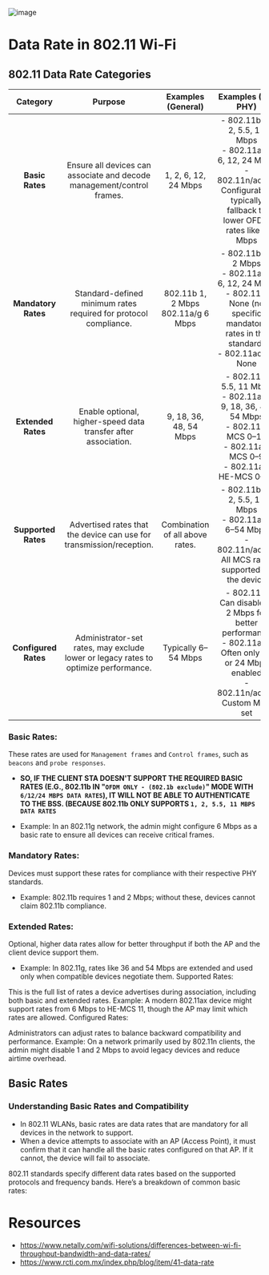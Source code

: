 









![image](https://github.com/user-attachments/assets/711ec53d-b5c1-4a2b-b222-de98cb0747da)





# Data Rate in 802.11 Wi-Fi




## 802.11 Data Rate Categories


|     **Category**     	|                                     **Purpose**                                     	|         **Examples (General)**        	|                                                               **Examples (Per PHY)**                                                              	|          **Configured by Admin?**          	|
|:--------------------:	|:-----------------------------------------------------------------------------------:	|:-------------------------------------:	|:-------------------------------------------------------------------------------------------------------------------------------------------------:	|:------------------------------------------:	|
| **Basic Rates**      	| Ensure all devices can associate and decode management/control frames.              	| 1, 2, 6, 12, 24 Mbps                  	| - 802.11b: 1, 2, 5.5, 11 Mbps<br>- 802.11a/g: 6, 12, 24 Mbps<br>- 802.11n/ac/ax: Configurable, typically fallback to lower OFDM rates like 6 Mbps 	| Yes                                        	|
| **Mandatory Rates**  	| Standard-defined minimum rates required for protocol compliance.                    	| 802.11b 1, 2 Mbps<br>802.11a/g 6 Mbps 	| - 802.11b: 1, 2 Mbps<br>- 802.11a/g: 6, 12, 24 Mbps<br>- 802.11n: None (no specific mandatory rates in the standard)<br>- 802.11ac/ax: None       	| No <br>(Defined by protocol standards)     	|
| **Extended Rates**   	| Enable optional, higher-speed data transfer after association.                      	| 9, 18, 36, 48, 54 Mbps                	| - 802.11b: 5.5, 11 Mbps<br>- 802.11a/g: 9, 18, 36, 48, 54 Mbps<br>- 802.11n: MCS 0–15<br>- 802.11ac: MCS 0–9<br>- 802.11ax: HE-MCS 0–11           	| Yes                                        	|
| **Supported Rates**  	| Advertised rates that the device can use for transmission/reception.                	| Combination of all above rates.       	| - 802.11b: 1, 2, 5.5, 11 Mbps<br>- 802.11a/g: 6–54 Mbps<br>- 802.11n/ac/ax: All MCS rates supported by the device                                 	| No <br>(Device-defined during association) 	|
| **Configured Rates** 	| Administrator-set rates, may exclude lower or legacy rates to optimize performance. 	| Typically 6–54 Mbps                   	| - 802.11b: Can disable 1, 2 Mbps for better performance<br>- 802.11a/g: Often only 12 or 24 Mbps enabled<br>- 802.11n/ac/ax: Custom MCS set       	| Yes                                        	|


### Basic Rates:

These rates are used for `Management frames` and `Control frames`, such as `beacons` and `probe responses`. 

- **SO, IF THE CLIENT STA DOESN'T SUPPORT THE REQUIRED BASIC RATES (E.G., 802.11b IN "`OFDM ONLY - (802.1b exclude)`" MODE WITH `6/12/24 MBPS DATA RATES`), IT WILL NOT BE ABLE TO AUTHENTICATE TO THE BSS. (BECAUSE 802.11b ONLY SUPPORTS `1, 2, 5.5, 11 MBPS DATA RATES`**



- Example: In an 802.11g network, the admin might configure 6 Mbps as a basic rate to ensure all devices can receive critical frames.

### Mandatory Rates:

Devices must support these rates for compliance with their respective PHY standards.

- Example: 802.11b requires 1 and 2 Mbps; without these, devices cannot claim 802.11b compliance.

### Extended Rates:

Optional, higher data rates allow for better throughput if both the AP and the client device support them.

- Example: In 802.11g, rates like 36 and 54 Mbps are extended and used only when compatible devices negotiate them.
Supported Rates:

This is the full list of rates a device advertises during association, including both basic and extended rates.
Example: A modern 802.11ax device might support rates from 6 Mbps to HE-MCS 11, though the AP may limit which rates are allowed.
Configured Rates:

Administrators can adjust rates to balance backward compatibility and performance.
Example: On a network primarily used by 802.11n clients, the admin might disable 1 and 2 Mbps to avoid legacy devices and reduce airtime overhead.


## Basic Rates

### Understanding Basic Rates and Compatibility

- In 802.11 WLANs, basic rates are data rates that are mandatory for all devices in the network to support. 
- When a device attempts to associate with an AP (Access Point), it must confirm that it can handle all the basic rates configured on that AP. If it cannot, the device will fail to associate.

802.11 standards specify different data rates based on the supported protocols and frequency bands. Here’s a breakdown of common basic rates:





# Resources

- https://www.netally.com/wifi-solutions/differences-between-wi-fi-throughput-bandwidth-and-data-rates/
- https://www.rcti.com.mx/index.php/blog/item/41-data-rate

